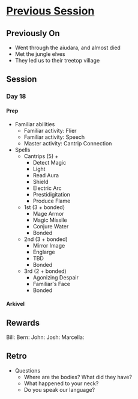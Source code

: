 # [Previous Session](./2020-10-14.md)

## Previously On

- Went through the aiudara, and almost died
- Met the jungle elves
- They led us to their treetop village

## Session

### Day 18

#### Prep

- Familiar abilities
  - Familiar activity: Flier
  - Familiar activity: Speech
  - Master activity: Cantrip Connection
- Spells
  - Cantrips (5) + 
    - Detect Magic
    - Light
    - Read Aura
    - Shield
    - Electric Arc
    - Prestidigitation
    - Produce Flame
  - 1st (3 + bonded)
    - Mage Armor
    - Magic Missile
    - Conjure Water
    - Bonded
  - 2nd (3 + bonded)
    - Mirror Image
    - Englarge
    - TBD
    - Bonded
  - 3rd (2 + bonded)
    - Agonizing Despair
    - Familiar's Face
    - Bonded

#### Arkivel

## Rewards

Bill: 
Bern: 
John: 
Josh: 
Marcella: 
  
## Retro

- Questions
  - Where are the bodies? What did they have?
  - What happened to your neck?
  - Do you speak our language?

